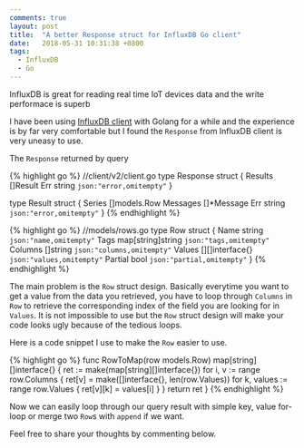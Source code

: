 ```yaml
---
comments: true
layout: post
title:  "A better Response struct for InfluxDB Go client"
date:   2018-05-31 10:31:38 +0800
tags:
  - InfluxDB
  - Go
---
```


InfluxDB is great for reading real time IoT devices data and the write performace is superb 

I have been using [InfluxDB client][influxdb-client] with Golang for a while and the experience is by far very comfortable but I found the `Response` from InfluxDB client is very uneasy to use.

The `Response` returned by query

{% highlight go %}
//client/v2/client.go
type Response struct {
    Results []Result
    Err     string `json:"error,omitempty"`
}

type Result struct {
    Series   []models.Row
    Messages []*Message
    Err      string `json:"error,omitempty"`
}
{% endhighlight %}

{% highlight go %}
//models/rows.go
type Row struct {
    Name    string            `json:"name,omitempty"`
    Tags    map[string]string `json:"tags,omitempty"`
    Columns []string          `json:"columns,omitempty"`
    Values  [][]interface{}   `json:"values,omitempty"`
    Partial bool              `json:"partial,omitempty"`
}
{% endhighlight %}

The main problem is the `Row` struct design. Basically everytime you want to get a value from the data you retrieved, you have to loop through `Columns` in `Row` to retrieve the corresponding index of the field you are looking for in `Values`. It is not impossible to use but the `Row` struct design will make your code looks ugly because of the tedious loops.

Here is a code snippet I use to make the `Row` easier to use.

{% highlight go %}
func RowToMap(row models.Row) map[string][]interface{} {
	ret := make(map[string][]interface{})
	for i, v := range row.Columns {
		ret[v] = make([]interface{}, len(row.Values))
		for k, values := range row.Values {
			ret[v][k] = values[i]
		}
	}
	return ret
}
{% endhighlight %}

Now we can easily loop through our query result with simple key, value for-loop or merge two `Row`s with `append` if we want.

Feel free to share your thoughts by commenting below.

[influxdb-client]: https://github.com/influxdata/influxdb/tree/master/client